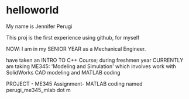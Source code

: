 # helloworld
My name is Jennifer Perugi


This proj is the first experience using github, for myself


NOW: I am in my SENIOR YEAR as a Mechanical Engineer.


have taken an INTRO TO C++ Course; during freshmen year
CURRENTLY am taking ME345: 'Modeling and Simulation' which involves work with SolidWorks CAD modeling and MATLAB coding


PROJECT - ME345 Assignment- MATLAB coding
named perugi_me345_mlab dot m
